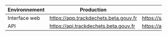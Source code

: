 | Environnement | Production | Sandbox (tests)|
| ------------- |-------------| -----|
| Interface web | https://app.trackdechets.beta.gouv.fr | https://sandbox.trackdechets.beta.gouv.fr |
| API | https://api.trackdechets.beta.gouv.fr | https://api.sandbox.trackdechets.beta.gouv.fr |
